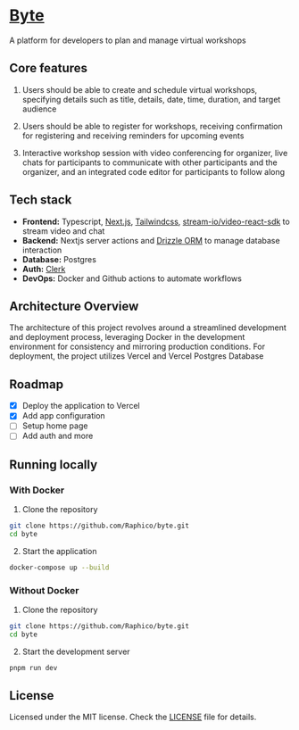 # [Byte](https://byte-liart.vercel.app)

A platform for developers to plan and manage virtual workshops

## Core features

1. Users should be able to create and schedule virtual workshops, specifying details such as title, details, date, time, duration, and target audience

2. Users should be able to register for workshops, receiving confirmation for registering and receiving reminders for upcoming events

3. Interactive workshop session with video conferencing for organizer, live chats for participants to communicate with other participants and the organizer, and an integrated code editor for participants to follow along

## Tech stack

- **Frontend:** Typescript, [Next.js](https://nextjs.org/), [Tailwindcss](https://tailwindcss.com), [stream-io/video-react-sdk](https://github.com/GetStream/stream-video-js) to stream video and chat
- **Backend:** Nextjs server actions and [Drizzle ORM](https://orm.drizzle.team) to manage database interaction
- **Database:** Postgres
- **Auth:** [Clerk](https://clerk.com)
- **DevOps:** Docker and Github actions to automate workflows

## Architecture Overview

The architecture of this project revolves around a streamlined development and deployment process, leveraging Docker in the development environment for consistency and mirroring production conditions. For deployment, the project utilizes Vercel and Vercel Postgres Database

## Roadmap

- [x] Deploy the application to Vercel
- [x] Add app configuration
- [ ] Setup home page
- [ ] Add auth
      and more

## Running locally

### With Docker

1. Clone the repository

```bash
git clone https://github.com/Raphico/byte.git
cd byte
```

2. Start the application

```bash
docker-compose up --build
```

### Without Docker

1. Clone the repository

```bash
git clone https://github.com/Raphico/byte.git
cd byte
```

2. Start the development server

```bash
pnpm run dev
```

## License

Licensed under the MIT license. Check the [LICENSE](./LICENSE.md) file for details.

